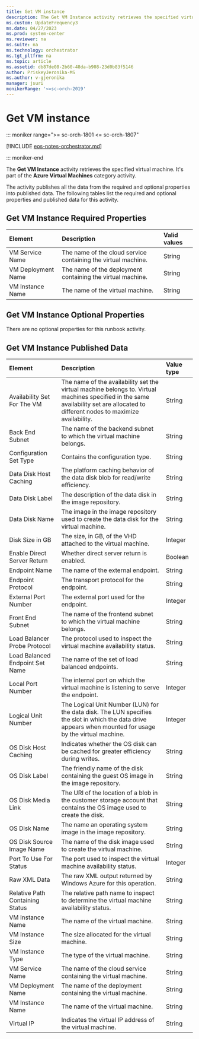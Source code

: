 ```yaml
---
title: Get VM instance
description: The Get VM Instance activity retrieves the specified virtual machine.
ms.custom: UpdateFrequency3
ms.date: 04/27/2023
ms.prod: system-center
ms.reviewer: na
ms.suite: na
ms.technology: orchestrator
ms.tgt_pltfrm: na
ms.topic: article
ms.assetid: db87de08-2b60-48da-b908-23d0b83f5146
author: PriskeyJeronika-MS
ms.author: v-gjeronika
manager: jsuri
monikerRange: '<=sc-orch-2019'
---
```


# Get VM instance

::: moniker range=">= sc-orch-1801 <= sc-orch-1807"

[!INCLUDE [eos-notes-orchestrator.md](../includes/eos-notes-orchestrator.md)]

::: moniker-end

The **Get VM Instance** activity retrieves the specified virtual machine. It's part of the **Azure Virtual Machines** category activity.

The activity publishes all the data from the required and optional properties into published data. The following tables list the required and optional properties and published data for this activity.

## Get VM Instance Required Properties

| **Element**   | **Description**   | **Valid values** |
|:---|:---|:---|
| VM Service Name   | The name of the cloud service containing the virtual machine. | String   |
| VM Deployment Name | The name of the deployment containing the virtual machine.   | String   |
| VM Instance Name   | The name of the virtual machine.   | String   |

## Get VM Instance Optional Properties

There are no optional properties for this runbook activity.

## Get VM Instance Published Data

| **Element**   | **Description**   | **Value type** |
|:---|:---|:---|
| Availability Set For The VM   | The name of the availability set the virtual machine belongs to. Virtual machines specified in the same availability set are allocated to different nodes to maximize availability. | String   |
| Back End Subnet   | The name of the backend subnet to which the virtual machine belongs.   | String   |
| Configuration Set Type   | Contains the configuration type.   | String   |
| Data Disk Host Caching   | The platform caching behavior of the data disk blob for read/write efficiency.   | String   |
| Data Disk Label   | The description of the data disk in the image repository.   | String   |
| Data Disk Name   | The image in the image repository used to create the data disk for the virtual machine.   | String   |
| Disk Size in GB   | The size, in GB, of the VHD attached to the virtual machine.   | Integer   |
| Enable Direct Server Return   | Whether direct server return is enabled.   | Boolean   |
| Endpoint Name   | The name of the external endpoint.   | String   |
| Endpoint Protocol   | The transport protocol for the endpoint.   | String   |
| External Port Number   | The external port used for the endpoint.   | Integer   |
| Front End Subnet   | The name of the frontend subnet to which the virtual machine belongs.   | String   |
| Load Balancer Probe Protocol   | The protocol used to inspect the virtual machine availability status.   | String   |
| Load Balanced Endpoint Set Name | The name of the set of load balanced endpoints.   | String   |
| Local Port Number   | The internal port on which the virtual machine is listening to serve the endpoint.   | Integer   |
| Logical Unit Number   | The Logical Unit Number (LUN) for the data disk. The LUN specifies the slot in which the data drive appears when mounted for usage by the virtual machine.   | Integer   |
| OS Disk Host Caching   | Indicates whether the OS disk can be cached for greater efficiency during writes.   | String   |
| OS Disk Label   | The friendly name of the disk containing the guest OS image in the image repository.   | String   |
| OS Disk Media Link   | The URI of the location of a blob in the customer storage account that contains the OS image used to create the disk.   | String   |
| OS Disk Name   | The name an operating system image in the image repository.   | String   |
| OS Disk Source Image Name   | The name of the disk image used to create the virtual machine.   | String   |
| Port To Use For Status   | The port used to inspect the virtual machine availability status.   | Integer   |
| Raw XML Data   | The raw XML output returned by Windows Azure for this operation.   | String   |
| Relative Path Containing Status | The relative path name to inspect to determine the virtual machine availability status.   | String   |
| VM Instance Name   | The name of the virtual machine.   | String   |
| VM Instance Size   | The size allocated for the virtual machine.   | String   |
| VM Instance Type   | The type of the virtual machine.   | String   |
| VM Service Name   | The name of the cloud service containing the virtual machine.   | String   |
| VM Deployment Name   | The name of the deployment containing the virtual machine.   | String   |
| VM Instance Name   | The name of the virtual machine.   | String   |
| Virtual IP   | Indicates the virtual IP address of the virtual machine.   | String   |
